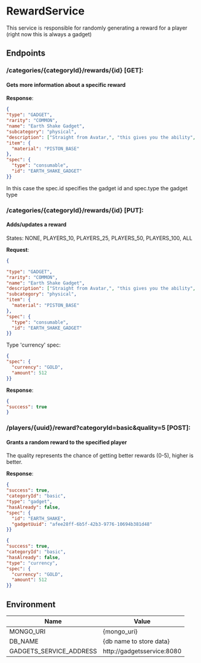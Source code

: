 # RewardService
This service is responsible for randomly generating a reward for a player (right now this is always a gadget)

## Endpoints

### /categories/{categoryId}/rewards/{id} [GET]:
#### Gets more information about a specific reward

**Response**:
```json
{
"type": "GADGET",
"rarity": "COMMON",
"name": "Earth Shake Gadget",
"subcategory": "physical",
"description": ["Straight from Avatar,", "this gives you the ability", "to §ashake the earth§r and", "knock people to space!"],
"item": {
  "material": "PISTON_BASE"
},
"spec": {
  "type": "consumable",
  "id": "EARTH_SHAKE_GADGET"
}}
```
In this case the spec.id specifies the gadget id and spec.type the gadget type

### /categories/{categoryId}/rewards/{id} [PUT]:
#### Adds/updates a reward
States: NONE, PLAYERS_10, PLAYERS_25, PLAYERS_50, PLAYERS_100, ALL



**Request**:
```json
{

"type": "GADGET",
"rarity": "COMMON",
"name": "Earth Shake Gadget",
"description": ["Straight from Avatar,", "this gives you the ability", "to §ashake the earth§r and", "knock people to space!"],
"subcategory": "physical",
"item": {
  "material": "PISTON_BASE"
},
"spec": {
  "type": "consumable",
  "id": "EARTH_SHAKE_GADGET"
}}
```

Type 'currency' spec:
```json
{
"spec": {
  "currency": "GOLD",
  "amount": 512
}}
```

**Response**:
```json
{
"success": true
}
```

### /players/{uuid}/reward?categoryId=basic&quality=5 [POST]:
#### Grants a random reward to the specified player
The quality represents the chance of getting better rewards (0-5), higher is better.


**Response**:
```json
{
"success": true,
"categoryId": "basic",
"type": "gadget",
"hasAlready": false,
"spec": {
  "id": "EARTH_SHAKE",
  "gadgetUuid": "afee28ff-6b5f-42b3-9776-10694b381d48"
}}
```

```json
{
"success": true,
"categoryId": "basic",
"hasAlready": false,
"type": "currency",
"spec": {
  "currency": "GOLD",
  "amount": 512
}}
```

## Environment
| Name | Value |
| --------- | --- |
| MONGO_URI | {mongo_uri} |
| DB_NAME | {db name to store data} |
| GADGETS_SERVICE_ADDRESS | http://gadgetsservice:8080 |